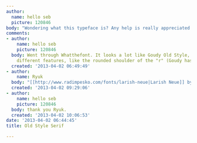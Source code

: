 ```yaml
---
author:
  name: hello seb
  picture: 120846
body: "Wondering what this typeface is? Any help is really appreciated.\r\n\r\nCheers,\r\n\r\nseb\r\n\r\n[img:sites/default/files/old-images/scan_4142.png]"
comments:
- author:
    name: hello seb
    picture: 120846
  body: Went through Whatthefont. It looks a lot like Goudy Old Style, but has a few
    different features, like the rounded shoulder of the "r" (Goudy has a sharp one).
  created: '2013-04-02 06:49:49'
- author:
    name: Ryuk
  body: "[[http://www.radimpesko.com/fonts/larish-neue|Larish Neue]] by Radim Pe\u0161ko"
  created: '2013-04-02 09:29:06'
- author:
    name: hello seb
    picture: 120846
  body: thank you Ryuk.
  created: '2013-04-02 10:06:53'
date: '2013-04-02 06:44:45'
title: Old Style Serif

---
```

